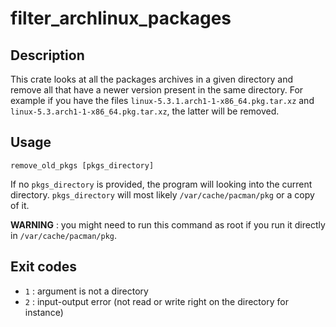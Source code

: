 # filter_archlinux_packages

## Description

This crate looks at all the packages archives in a given directory and remove all that have a newer version present in the same directory.
For example if you have the files
`linux-5.3.1.arch1-1-x86_64.pkg.tar.xz` and `linux-5.3.arch1-1-x86_64.pkg.tar.xz`,
the latter will be removed.

## Usage

```shell
remove_old_pkgs [pkgs_directory]
```

If no `pkgs_directory` is provided, the program will looking into the current directory.
`pkgs_directory` will most likely `/var/cache/pacman/pkg` or a copy of it.

**WARNING** : you might need to run this command as root if you run it directly in `/var/cache/pacman/pkg`.

## Exit codes

- `1` : argument is not a directory
- `2` : input-output error (not read or write right on the directory for instance)

